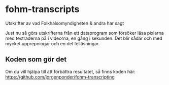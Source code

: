 # fohm-transcripts
Utskrifter av vad Folkhälsomyndigheten &amp; andra har sagt

Just nu så görs utskrifterna från ett dataprogram som försöker läsa pixlarna med textraderna på i videorna, en gång i sekunden. Det blir sådär och med mycket upprepningar och en del felläsningar.

## Koden som gör det

Om du vill hjälpa till att förbättra resultatet, så finns koden här: 
https://github.com/jorgenponder/fohm-transcripting
